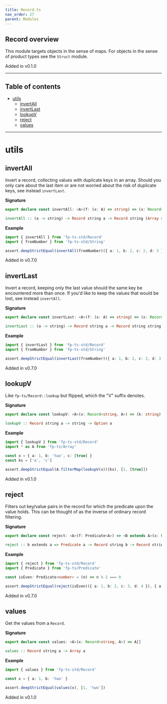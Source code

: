 ```yaml
---
title: Record.ts
nav_order: 27
parent: Modules
---
```


## Record overview

This module targets objects in the sense of maps. For objects in the sense
of product types see the `Struct` module.

Added in v0.1.0

---

<h2 class="text-delta">Table of contents</h2>

- [utils](#utils)
  - [invertAll](#invertall)
  - [invertLast](#invertlast)
  - [lookupV](#lookupv)
  - [reject](#reject)
  - [values](#values)

---

# utils

## invertAll

Invert a record, collecting values with duplicate keys in an array. Should
you only care about the last item or are not worried about the risk of
duplicate keys, see instead `invertLast`.

**Signature**

```ts
export declare const invertAll: <A>(f: (x: A) => string) => (x: Record<string, A>) => Record<string, Array<string>>
```

```hs
invertAll :: (a -> string) -> Record string a -> Record string (Array string)
```

**Example**

```ts
import { invertAll } from 'fp-ts-std/Record'
import { fromNumber } from 'fp-ts-std/String'

assert.deepStrictEqual(invertAll(fromNumber)({ a: 1, b: 2, c: 2, d: 3 }), { '1': ['a'], '2': ['b', 'c'], '3': ['d'] })
```

Added in v0.7.0

## invertLast

Invert a record, keeping only the last value should the same key be
encountered more than once. If you'd like to keep the values that would be
lost, see instead `invertAll`.

**Signature**

```ts
export declare const invertLast: <A>(f: (x: A) => string) => (x: Record<string, A>) => Record<string, string>
```

```hs
invertLast :: (a -> string) -> Record string a -> Record string string
```

**Example**

```ts
import { invertLast } from 'fp-ts-std/Record'
import { fromNumber } from 'fp-ts-std/String'

assert.deepStrictEqual(invertLast(fromNumber)({ a: 1, b: 2, c: 2, d: 3 }), { '1': 'a', '2': 'c', '3': 'd' })
```

Added in v0.7.0

## lookupV

Like `fp-ts/Record::lookup` but flipped, which the "V" suffix denotes.

**Signature**

```ts
export declare const lookupV: <A>(x: Record<string, A>) => (k: string) => Option<A>
```

```hs
lookupV :: Record string a -> string -> Option a
```

**Example**

```ts
import { lookupV } from 'fp-ts-std/Record'
import * as A from 'fp-ts/Array'

const x = { a: 1, b: 'two', c: [true] }
const ks = ['a', 'c']

assert.deepStrictEqual(A.filterMap(lookupV(x))(ks), [1, [true]])
```

Added in v0.1.0

## reject

Filters out key/value pairs in the record for which the predicate upon the
value holds. This can be thought of as the inverse of ordinary record
filtering.

**Signature**

```ts
export declare const reject: <A>(f: Predicate<A>) => <B extends A>(x: Record<string, B>) => Record<string, B>
```

```hs
reject :: b extends a => Predicate a -> Record string b -> Record string b
```

**Example**

```ts
import { reject } from 'fp-ts-std/Record'
import { Predicate } from 'fp-ts/Predicate'

const isEven: Predicate<number> = (n) => n % 2 === 0

assert.deepStrictEqual(reject(isEven)({ a: 1, b: 2, c: 3, d: 4 }), { a: 1, c: 3 })
```

Added in v0.7.0

## values

Get the values from a `Record`.

**Signature**

```ts
export declare const values: <A>(x: Record<string, A>) => A[]
```

```hs
values :: Record string a -> Array a
```

**Example**

```ts
import { values } from 'fp-ts-std/Record'

const x = { a: 1, b: 'two' }

assert.deepStrictEqual(values(x), [1, 'two'])
```

Added in v0.1.0
